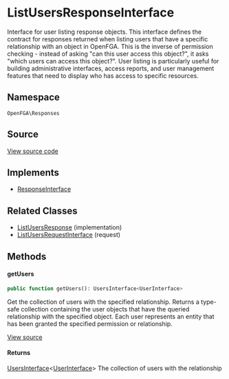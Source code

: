 # ListUsersResponseInterface

Interface for user listing response objects. This interface defines the contract for responses returned when listing users that have a specific relationship with an object in OpenFGA. This is the inverse of permission checking - instead of asking &quot;can this user access this object?&quot;, it asks &quot;which users can access this object?&quot;. User listing is particularly useful for building administrative interfaces, access reports, and user management features that need to display who has access to specific resources.

## Namespace
`OpenFGA\Responses`

## Source
[View source code](https://github.com/evansims/openfga-php/blob/main/src/Responses/ListUsersResponseInterface.php)

## Implements
* [ResponseInterface](ResponseInterface.md)

## Related Classes
* [ListUsersResponse](Responses/ListUsersResponse.md) (implementation)
* [ListUsersRequestInterface](Requests/ListUsersRequestInterface.md) (request)



## Methods

                        
#### getUsers


```php
public function getUsers(): UsersInterface<UserInterface>
```

Get the collection of users with the specified relationship. Returns a type-safe collection containing the user objects that have the queried relationship with the specified object. Each user represents an entity that has been granted the specified permission or relationship.

[View source](https://github.com/evansims/openfga-php/blob/main/src/Responses/ListUsersResponseInterface.php#L47)


#### Returns
[UsersInterface](Models/Collections/UsersInterface.md)&lt;[UserInterface](Models/UserInterface.md)&gt;
 The collection of users with the relationship


